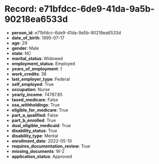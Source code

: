 # Record: e71bfdcc-6de9-41da-9a5b-90218ea6533d

- **person_id**: e71bfdcc-6de9-41da-9a5b-90218ea6533d
- **date_of_birth**: 1995-07-17
- **age**: 29
- **gender**: Male
- **state**: NC
- **marital_status**: Widowed
- **employment_status**: Employed
- **years_of_employment**: 1
- **work_credits**: 38
- **last_employer_type**: Federal
- **self_employed**: True
- **occupation**: Nurse
- **yearly_income**: 74787.85
- **taxed_medicare**: False
- **ssa_withholdings**: True
- **eligible_for_medicare**: True
- **part_a_qualified**: False
- **part_b_enrolled**: True
- **dual_eligible_medicaid**: True
- **disability_status**: True
- **disability_type**: Mental
- **enrollment_date**: 2022-05-10
- **requires_documentation_review**: True
- **missing_documents**: W-2
- **application_status**: Approved